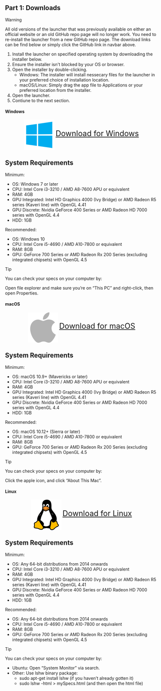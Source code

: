 Part 1: Downloads
---

> [!WARNING]
> All old versions of the launcher that was previously available on either an official website or an old GitHub repo page will no longer work. You need to re-install the launcher from a new GitHub repo page. The download links can be find below or simply click the GitHub link in navbar above.

1. Install the launcher on specified operating system by downloading the installer below.
2. Ensure the installer isn't blocked by your OS or browser.
3. Open the installer by double-clicking.
	- Windows: The installer will install nessecary files for the launcher in your preferred choice of installation location.
	- macOS/Linux: Simply drag the app file to Applications or your preferred location from the installer.
4. Open the launcher.
5. Contiune to the next section.

<!-- tabs:start -->

#### **Windows**

<div style="display:block;margin-left:auto;margin-right:auto;text-align:center"><img src="../img/windows.png" height="100" style="vertical-align:middle"> <a style="font-size:25px" href="https://github.com/CyberConnects2/The-World-RCraft-Launcher/releases/latest/download/TheWorldRCraftLauncher-win-setup.exe">Download for Windows</a></div>

System Requirements
---

Minimum:
- OS: Windows 7 or later
- CPU: Intel Core i3-3210 / AMD A8-7600 APU or equivalent
- RAM: 4GB
- GPU Integrated: Intel HD Graphics 4000 (Ivy Bridge) or AMD Radeon R5 series (Kaveri line) with OpenGL 4.41
- GPU Discrete: Nvidia GeForce 400 Series or AMD Radeon HD 7000 series with OpenGL 4.4
- HDD: 1GB

Recommended:
- OS: Windows 10
- CPU: Intel Core i5-4690 / AMD A10-7800 or equivalent	
- RAM: 8GB
- GPU: GeForce 700 Series or AMD Radeon Rx 200 Series (excluding integrated chipsets) with OpenGL 4.5

> [!TIP]
> You can check your specs on your computer by:
>
> Open file explorer and make sure you’re on “This PC” and right-click, then open Properties.

#### **macOS**

<div style="display:block;margin-left:auto;margin-right:auto;text-align:center"><img src="../img/macos.png" height="100" style="vertical-align:middle"> <a style="font-size:25px" href="https://github.com/CyberConnects2/The-World-RCraft-Launcher/releases/latest/download/TheWorldRCraftLauncher-mac-setup.dmg">Download for macOS</a></div>

System Requirements
---

Minimum:
- OS: macOS 10.9+ (Mavericks or later)
- CPU: Intel Core i3-3210 / AMD A8-7600 APU or equivalent
- RAM: 4GB
- GPU Integrated: Intel HD Graphics 4000 (Ivy Bridge) or AMD Radeon R5 series (Kaveri line) with OpenGL 4.41
- GPU Discrete: Nvidia GeForce 400 Series or AMD Radeon HD 7000 series with OpenGL 4.4
- HDD: 1GB

Recommended:
- OS: macOS 10.12+ (Sierra or later)
- CPU: Intel Core i5-4690 / AMD A10-7800 or equivalent	
- RAM: 8GB
- GPU: GeForce 700 Series or AMD Radeon Rx 200 Series (excluding integrated chipsets) with OpenGL 4.5

> [!TIP]
> You can check your specs on your computer by:
>
> Click the apple icon, and click “About This Mac”.

#### **Linux**

<div style="display:block;margin-left:auto;margin-right:auto;text-align:center"><img src="../img/linux.png" height="100" style="vertical-align:middle"> <a style="font-size:25px" href="https://github.com/CyberConnects2/The-World-RCraft-Launcher/releases/latest/download/TheWorldRCraftLauncher-linux-setup.AppImage">Download for Linux</a></div>

System Requirements
---

Minimum:
- OS: Any 64-bit distributions from 2014 onwards
- CPU: Intel Core i3-3210 / AMD A8-7600 APU or equivalent
- RAM: 4GB
- GPU Integrated: Intel HD Graphics 4000 (Ivy Bridge) or AMD Radeon R5 series (Kaveri line) with OpenGL 4.41
- GPU Discrete: Nvidia GeForce 400 Series or AMD Radeon HD 7000 series with OpenGL 4.4
- HDD: 1GB

Recommended:
- OS: Any 64-bit distributions from 2014 onwards
- CPU: Intel Core i5-4690 / AMD A10-7800 or equivalent	
- RAM: 8GB
- GPU: GeForce 700 Series or AMD Radeon Rx 200 Series (excluding integrated chipsets) with OpenGL 4.5

> [!TIP]
> You can check your specs on your computer by:
>
> - Ubuntu: Open “System Monitor” via search.
> - Other: Use lshw binary package:
> 	- sudo apt-get install lshw (if you haven’t already gotten it)
> 	- sudo lshw -html > mySpecs.html (and then open the html file)

<!-- tabs:end -->
